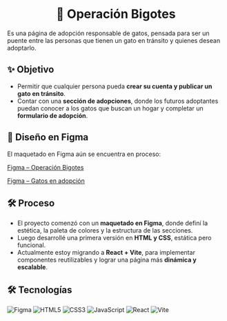 <h1 align="center">🐾 Operación Bigotes</h1> 
Es una página de adopción responsable de gatos, pensada para ser un puente entre las personas que tienen un gato en tránsito y quienes desean adoptarlo.  

## ✨ Objetivo  
- Permitir que cualquier persona pueda **crear su cuenta y publicar un gato en tránsito**.  
- Contar con una **sección de adopciones**, donde los futuros adoptantes puedan conocer a los gatos que buscan un hogar y completar un **formulario de adopción**.

## 🎨 Diseño en Figma  
El maquetado en Figma aún se encuentra en proceso: 

[Figma – Operación Bigotes](https://www.figma.com/proto/gEvpd33In2HcrgeJWfFNYI/Operaci%C3%B3n-bigotes?node-id=2330-62&p=f&t=blw7Gv5yhX89tvdX-1&scaling=scale-down&content-scaling=fixed&page-id=0%3A1&starting-point-node-id=2330%3A62)

[Figma – Gatos en adopción](https://www.figma.com/proto/gEvpd33In2HcrgeJWfFNYI/Operaci%C3%B3n-bigotes?node-id=2429-178&t=H1dxbusJUM1Hqzzz-1&scaling=scale-down&content-scaling=fixed&page-id=0%3A1&starting-point-node-id=2330%3A62)

## 🛠️ Proceso  
- El proyecto comenzó con un **maquetado en Figma**, donde definí la estética, la paleta de colores y la estructura de las secciones.  
- Luego desarrollé una primera versión en **HTML y CSS**, estática pero funcional.  
- Actualmente estoy migrando a **React + Vite**, para implementar componentes reutilizables y lograr una página más **dinámica y escalable**.  

## 🛠️ Tecnologías  
![Figma](https://img.shields.io/badge/-Figma-F24E1E?style=for-the-badge&logo=figma&logoColor=white) ![HTML5](https://img.shields.io/badge/-HTML5-E34F26?style=for-the-badge&logo=html5&logoColor=white) ![CSS3](https://img.shields.io/badge/-CSS3-1572B6?style=for-the-badge&logo=css3&logoColor=white) ![JavaScript](https://img.shields.io/badge/-JavaScript-F7DF1E?style=for-the-badge&logo=javascript&logoColor=000) ![React](https://img.shields.io/badge/-React-20232A?style=for-the-badge&logo=react&logoColor=61DAFB) ![Vite](https://img.shields.io/badge/-Vite-646CFF?style=for-the-badge&logo=vite&logoColor=FFD62E)  
